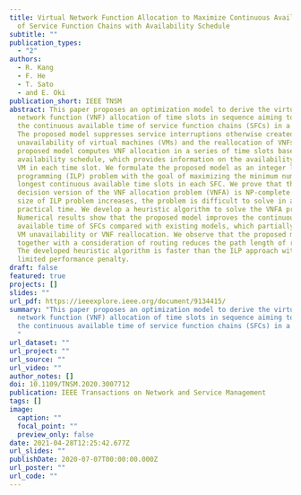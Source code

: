 ```yaml
---
title: Virtual Network Function Allocation to Maximize Continuous Available Time
  of Service Function Chains with Availability Schedule
subtitle: ""
publication_types:
  - "2"
authors:
  - R. Kang
  - F. He
  - T. Sato
  - and E. Oki
publication_short: IEEE TNSM
abstract: This paper proposes an optimization model to derive the virtual
  network function (VNF) allocation of time slots in sequence aiming to maximize
  the continuous available time of service function chains (SFCs) in a network.
  The proposed model suppresses service interruptions otherwise created by the
  unavailability of virtual machines (VMs) and the reallocation of VNFs. The
  proposed model computes VNF allocation in a series of time slots based on a VM
  availability schedule, which provides information on the availability of each
  VM in each time slot. We formulate the proposed model as an integer linear
  programming (ILP) problem with the goal of maximizing the minimum number of
  longest continuous available time slots in each SFC. We prove that the
  decision version of the VNF allocation problem (VNFA) is NP-complete. As the
  size of ILP problem increases, the problem is difficult to solve in a
  practical time. We develop a heuristic algorithm to solve the VNFA problem.
  Numerical results show that the proposed model improves the continuous
  available time of SFCs compared with existing models, which partially consider
  VM unavailability or VNF reallocation. We observe that the proposed model
  together with a consideration of routing reduces the path length of requests.
  The developed heuristic algorithm is faster than the ILP approach with a
  limited performance penalty.
draft: false
featured: true
projects: []
slides: ""
url_pdf: https://ieeexplore.ieee.org/document/9134415/
summary: "This paper proposes an optimization model to derive the virtual
  network function (VNF) allocation of time slots in sequence aiming to maximize
  the continuous available time of service function chains (SFCs) in a network.
  "
url_dataset: ""
url_project: ""
url_source: ""
url_video: ""
author_notes: []
doi: 10.1109/TNSM.2020.3007712
publication: IEEE Transactions on Network and Service Management
tags: []
image:
  caption: ""
  focal_point: ""
  preview_only: false
date: 2021-04-28T12:25:42.677Z
url_slides: ""
publishDate: 2020-07-07T00:00:00.000Z
url_poster: ""
url_code: ""
---
```

